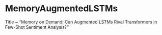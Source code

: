 # MemoryAugmentedLSTMs
Title ~ “Memory on Demand: Can Augmented LSTMs Rival Transformers in Few-Shot Sentiment Analysis?”
